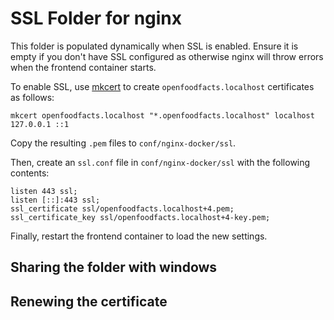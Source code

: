 # SSL Folder for nginx

This folder is populated dynamically when SSL is enabled. Ensure it is empty if you don't have SSL configured as otherwise nginx will throw errors when the frontend container starts.

To enable SSL, use [mkcert](https://github.com/FiloSottile/mkcert) to create `openfoodfacts.localhost` certificates as follows:

```
mkcert openfoodfacts.localhost "*.openfoodfacts.localhost" localhost 127.0.0.1 ::1
```

Copy the resulting `.pem` files to `conf/nginx-docker/ssl`.

Then, create an `ssl.conf` file in `conf/nginx-docker/ssl` with the following contents:

```
listen 443 ssl;
listen [::]:443 ssl;
ssl_certificate ssl/openfoodfacts.localhost+4.pem;
ssl_certificate_key ssl/openfoodfacts.localhost+4-key.pem;
```

Finally, restart the frontend container to load the new settings.

## Sharing the folder with windows

## Renewing the certificate

